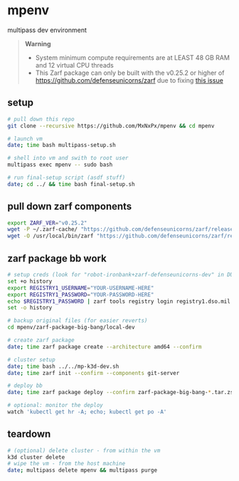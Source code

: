 # mpenv
multipass dev environment

> **Warning**
>
> - System minimum compute requirements are at LEAST 48 GB RAM and 12 virtual CPU threads
> - This Zarf package can only be built with the v0.25.2 or higher of https://github.com/defenseunicorns/zarf due to fixing [this issue](https://github.com/defenseunicorns/zarf/pull/1477)

## setup

```sh
# pull down this repo
git clone --recursive https://github.com/MxNxPx/mpenv && cd mpenv

# launch vm
date; time bash multipass-setup.sh

# shell into vm and swith to root user
multipass exec mpenv -- sudo bash

# run final-setup script (asdf stuff)
date; cd ../ && time bash final-setup.sh
```

## pull down zarf components
```sh
export ZARF_VER="v0.25.2"
wget -P ~/.zarf-cache/ "https://github.com/defenseunicorns/zarf/releases/download/${ZARF_VER}/zarf-init-amd64-${ZARF_VER}.tar.zst"
wget -O /usr/local/bin/zarf "https://github.com/defenseunicorns/zarf/releases/download/${ZARF_VER}/zarf_${ZARF_VER}_Linux_amd64" && chmod 755 /usr/local/bin/zarf
```

## zarf package bb work
```sh
# setup creds (look for "robot-ironbank+zarf-defenseunicorns-dev" in DU #zarf channel)
set +o history
export REGISTRY1_USERNAME="YOUR-USERNAME-HERE"
export REGISTRY1_PASSWORD="YOUR-PASSWORD-HERE"
echo $REGISTRY1_PASSWORD | zarf tools registry login registry1.dso.mil --username $REGISTRY1_USERNAME --password-stdin
set -o history

# backup original files (for easier reverts)
cd mpenv/zarf-package-big-bang/local-dev

# create zarf package
date; time zarf package create --architecture amd64 --confirm

# cluster setup
date; time bash ../../mp-k3d-dev.sh
date; time zarf init --confirm --components git-server

# deploy bb
date; time zarf package deploy --confirm zarf-package-big-bang-*.tar.zst

# optional: monitor the deploy
watch 'kubectl get hr -A; echo; kubectl get po -A'
```

## teardown

```sh
# (optional) delete cluster - from within the vm
k3d cluster delete
# wipe the vm - from the host machine
date; multipass delete mpenv && multipass purge
```

